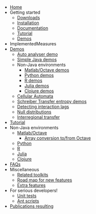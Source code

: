 * [Home](Home)
* Getting started
  * [Downloads](Downloads)
  * [Installation](Installation)
  * [Documentation](Documentation)
  * [Tutorial](Tutorial)
  * [Demos](Demos)
* ImplementedMeasures
* [Demos](Demos)
  * [Auto analyser demo](AutoAnalyser)
  * [Simple Java demos](SimpleJavaExamples)
  * Non-Java environments
    * [Matlab/Octave demos](OctaveMatlabExamples)
    * [Python demos](PythonExamples)
    * [R demos](R_Examples)
    * [Julia demos](JuliaExamples)
    * [Clojure demos](Clojure_Examples)
  * [Cellular Automata](CellularAutomataDemos)
  * [Schreiber Transfer entropy demos](SchreiberTeDemos)
  * [Detecting interaction lags](DetectingInteractionLags)
  * [Null distributions](NullDistributions)
  * [Interregional transfer](InterregionalTransfer)
* [Tutorial](Tutorial)
* Non-Java environments
  * [Matlab/Octave](UseInOctaveMatlab)
    * [Array conversion to/from Octave](OctaveJavaArrayConversion)
  * [Python](UseInPython)
  * [R](UseInR)
  * [Julia](UseInJulia)
  * [Clojure](UseInClojure)
* [FAQs](FAQs)
* Miscellaneous
  * [Related toolkits](RelatedToolkits)
  * [Road map for new features](RoadMap)
  * [Extra features](Extras)
* For serious developers!
  * [Unit tests](JUnitTestCases)
  * [Ant scripts](AntScripts)
* [Publications resulting](PublicationsUsingThisToolkit)